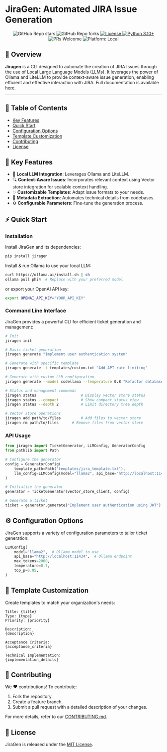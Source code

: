 # JiraGen: Automated JIRA Issue Generation

<p align="center">
  <img src="https://img.shields.io/github/stars/Abdellah-Laassairi/jiragen?style=social" alt="GitHub Repo stars"/>
  <img src="https://img.shields.io/github/forks/Abdellah-Laassairi/jiragen?style=social" alt="GitHub Repo forks"/>
  <a href="LICENSE">
    <img src="https://img.shields.io/badge/License-MIT-blue.svg" alt="License"/>
  </a>
  <a href="https://python.org">
    <img src="https://img.shields.io/badge/python-3.10+-blue.svg" alt="Python 3.10+"/>
  </a>
  <img src="https://img.shields.io/badge/PRs-Welcome-brightgreen.svg" alt="PRs Welcome"/>
  <img src="https://img.shields.io/badge/platform-local-lightgrey" alt="Platform: Local"/>
</p>

## 🚀 Overview

**Jiragen** is a CLI designed to automate the creation of JIRA Issues through the use of Local Large Language Models (LLMs). It leverages the power of Ollama and LiteLLM to provide context-aware issue generation, enabling efficient and effective interaction with JIRA. Full documentation is available [here](https://github.com/Abdellah-Laassairi/jiragen).

---

## 📖 Table of Contents

- [Key Features](#key-features)
- [Quick Start](#quick-start)
- [Configuration Options](#configuration-options)
- [Template Customization](#template-customization)
- [Contributing](#contributing)
- [License](#license)

## 🌟 Key Features

- 🧠 **Local LLM Integration**: Leverages Ollama and LiteLLM.
- 🔍 **Context-Aware Issues**: Incorporates relevant context using Vector store integration for scalable context handling.
- ✨ **Customizable Templates**: Adapt issue formats to your needs.
- 🔧 **Metadata Extraction**: Automates technical details from codebases.
- ⚙️ **Configurable Parameters**: Fine-tune the generation process.

## ⚡ Quick Start

### Installation

Install JiraGen and its dependencies:

```bash
pip install jiragen
```

Install & run Ollama to use your local LLM:

```bash
curl https://ollama.ai/install.sh | sh
ollama pull phi4  # Replace with your preferred model
```

or export your OpenAI API key:

```bash
export OPENAI_API_KEY="YOUR_API_KEY"
```

### Command Line Interface

JiraGen provides a powerful CLI for efficient ticket generation and management:

```bash
# Init
jiragen init

# Basic ticket generation
jiragen generate "Implement user authentication system"

# Generate with specific template
jiragen generate -t templates/custom.txt "Add API rate limiting"

# Generate with custom LLM configuration
jiragen generate --model codellama --temperature 0.8 "Refactor database schema"

# Status and management commands
jiragen status                    # Display vector store status
jiragen status --compact          # Show compact status view
jiragen status --depth 2          # Limit directory tree depth

# Vector store operations
jiragen add path/to/files         # Add files to vector store
jiragen rm path/to/files      # Remove files from vector store
```

### API Usage

```python
from jiragen import TicketGenerator, LLMConfig, GeneratorConfig
from pathlib import Path

# Configure the generator
config = GeneratorConfig(
    template_path=Path("templates/jira_template.txt"),
    llm_config=LLMConfig(model="llama2", api_base="http://localhost:11434"),
)

# Initialize the generator
generator = TicketGenerator(vector_store_client, config)

# Generate a ticket
ticket = generator.generate("Implement user authentication using JWT")
```

## ⚙️ Configuration Options

JiraGen supports a variety of configuration parameters to tailor ticket generation:

```python
LLMConfig(
    model="llama2",  # Ollama model to use
    api_base="http://localhost:11434",  # Ollama endpoint
    max_tokens=2000,
    temperature=0.7,
    top_p=0.95,
)
```

## 📝 Template Customization

Create templates to match your organization's needs:

```text
Title: {title}
Type: {type}
Priority: {priority}

Description:
{description}

Acceptance Criteria:
{acceptance_criteria}

Technical Implementation:
{implementation_details}
```

## 🤝 Contributing

We ❤️ contributions! To contribute:

1. Fork the repository.
2. Create a feature branch.
3. Submit a pull request with a detailed description of your changes.

For more details, refer to our [CONTRIBUTING.md](CONTRIBUTING.md).

## 📜 License

JiraGen is released under the [MIT License](LICENSE).
